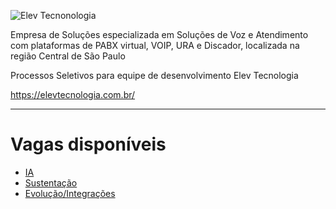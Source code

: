 ![Elev Tecnonologia](https://elevtecnologia.com.br/wp-content/uploads/2019/10/elev_transparente_1.png "Elev Tecnonologia")

Empresa de Soluções especializada em Soluções de Voz e Atendimento com plataformas de PABX virtual, VOIP, URA e Discador, localizada na região Central de São Paulo

Processos Seletivos para equipe de desenvolvimento Elev Tecnologia  

https://elevtecnologia.com.br/  

---



# Vagas disponíveis  
* [IA](https://github.com/rafaelrbnet/elevtecnologia/blob/master/vaga_ia)
* [Sustentação](https://github.com/rafaelrbnet/elevtecnologia/blob/master/vaga_integrcoes)
* [Evolução/Integrações](https://github.com/rafaelrbnet/elevtecnologia/blob/master/vaga_sustentacao)
